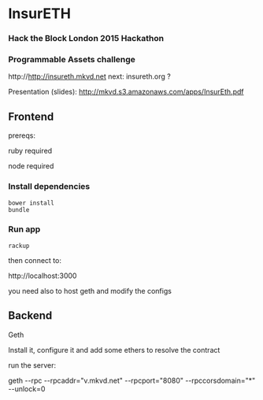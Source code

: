 # InsurETH

### Hack the Block London 2015 Hackathon
### Programmable Assets challenge

http://http://insureth.mkvd.net
next: insureth.org ?

Presentation (slides): http://mkvd.s3.amazonaws.com/apps/InsurEth.pdf

## Frontend

prereqs:

ruby required

node required

### Install dependencies

    bower install
    bundle

### Run app

    rackup

then connect to:

http://localhost:3000


you need also to host geth and modify the configs



## Backend

Geth

Install it, configure it and add some ethers to resolve the contract


run the server:

geth --rpc --rpcaddr="v.mkvd.net" --rpcport="8080" --rpccorsdomain="*" --unlock=0
